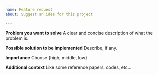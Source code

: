 ```yaml
---
name: Feature request
about: Suggest an idea for this project

---
```


**Problem you want to solve**
A clear and concise description of what the problem is.

**Possible solution to be implemented**
Describe, if any.

**Importance**
Choose {high, middle, low}

**Additional context**
Like some reference papers, codes, etc...
